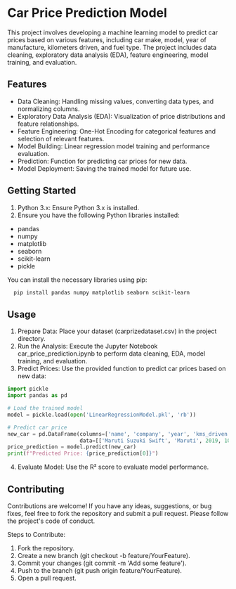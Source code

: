 
# Car Price Prediction Model

This project involves developing a machine learning model to predict car prices based on various features, including car make, model, year of manufacture, kilometers driven, and fuel type. The project includes data cleaning, exploratory data analysis (EDA), feature engineering, model training, and evaluation.
## Features

- Data Cleaning: Handling missing values, converting data types, and normalizing columns.
- Exploratory Data Analysis (EDA): Visualization of price distributions and feature relationships.
- Feature Engineering: One-Hot Encoding for categorical features and selection of relevant features.
- Model Building: Linear regression model training and performance evaluation.
- Prediction: Function for predicting car prices for new data.
- Model Deployment: Saving the trained model for future use.
## Getting Started

1. Python 3.x: Ensure Python 3.x is installed.
2. Ensure you have the following Python libraries installed:

- pandas
- numpy
- matplotlib
- seaborn
- scikit-learn
- pickle

You can install the necessary libraries using pip:

```bash
  pip install pandas numpy matplotlib seaborn scikit-learn
```
## Usage

1. Prepare Data: Place your dataset (carprizedataset.csv) in the project directory.
2. Run the Analysis: Execute the Jupyter Notebook car_price_prediction.ipynb to perform data cleaning, EDA, model training, and evaluation.
3. Predict Prices: Use the provided function to predict car prices based on new data:
```python
import pickle
import pandas as pd

# Load the trained model
model = pickle.load(open('LinearRegressionModel.pkl', 'rb'))

# Predict car price
new_car = pd.DataFrame(columns=['name', 'company', 'year', 'kms_driven', 'fuel_type'],
                       data=[['Maruti Suzuki Swift', 'Maruti', 2019, 100, 'Petrol']])
price_prediction = model.predict(new_car)
print(f"Predicted Price: {price_prediction[0]}")

```
4. Evaluate Model: Use the R² score to evaluate model performance.

## Contributing

Contributions are welcome! If you have any ideas, suggestions, or bug fixes, feel free to fork the repository and submit a pull request. Please follow the project's code of conduct.

Steps to Contribute:

1. Fork the repository.
2. Create a new branch (git checkout -b feature/YourFeature).
3. Commit your changes (git commit -m 'Add some feature').
4. Push to the branch (git push origin feature/YourFeature).
5. Open a pull request.

